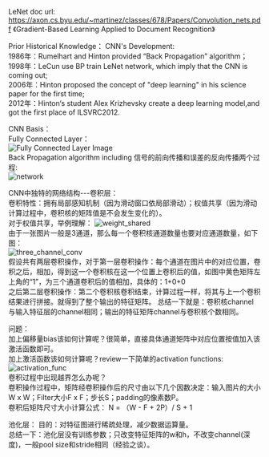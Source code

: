 LeNet doc url: https://axon.cs.byu.edu/~martinez/classes/678/Papers/Convolution_nets.pdf 《Gradient-Based Learning Applied
to Document Recognition》

Prior Historical Knowledge：
CNN's Development:  
1986年：Rumelhart and Hinton provided “Back Propagation” algorithm；  
1998年：LeCun use BP train LeNet network, which imply that the CNN is coming out;  
2006年：Hinton proposed the concept of "deep learning" in his science paper for the first time;  
2012年：Hinton‘s student Alex Krizhevsky create a deep learning model,and got the first place of ILSVRC2012.  

CNN Basis：  
Fully Connected Layer：  
![Fully Connected Layer Image](https://github.com/Ariellsc/Vision-Classification/tree/main/material_img/fc.jpg)   
Back Propagation algorithm including 信号的前向传播和误差的反向传播两个过程:  
![network](https://github.com/Ariellsc/Vision-Classification/tree/main/material_img/network.jpg)  


CNN中独特的网络结构---卷积层：  
卷积特性：拥有局部感知机制（因为滑动窗口依局部滑动）；权值共享（因为滑动计算过程中，卷积核的矩阵值是不会发生变化的）。  
对于权值共享，举例理解：
![weight_shared](https://github.com/Ariellsc/Vision-Classification/tree/main/material_img/weight_shared.jpg)   
由于一张图片一般是3通道，那么每一个卷积核通道数量也要对应通道数量，如下图：  
![three_channel_conv](https://github.com/Ariellsc/Vision-Classification/tree/main/material_img/three_channel_conv.jpg)  
假设共有两层卷积操作，对于第一层卷积操作：每个通道在图片中的对应位置，卷积之后，相加，得到这一个卷积核在这一个位置上卷积后的值，如图中黄色矩阵左上角的“1”，为三个通道卷积后的值相加，具体的：1+0+0  
之后第二层卷积操作：第二个卷积核卷积结束，计算过程一样，将其与上一个卷积结果进行拼接。就得到了整个输出的特征矩阵。
总结一下就是：卷积核channel与输入特征层的channel相同；输出的特征矩阵channel与卷积核个数相同。  


问题：  
加上偏移量bias该如何计算呢？很简单，直接具体通道矩阵中对应位置按值加入该激活函数即可。  
加上激活函数该如何计算呢？review一下简单的activation functions:  
![activation_func](https://github.com/Ariellsc/Vision-Classification/tree/main/material_img/activation_func.jpg)  
卷积过程中出现越界怎么办呢？  
卷积操作过程中，矩阵经卷积操作后的尺寸由以下几个因数决定：输入图片的大小W x W；Filter大小F x F；步长S；padding的像素数P。  
卷积后矩阵尺寸大小计算公式： 
N = （W - F + 2P）/ S + 1  


池化层：
目的：对特征图进行稀疏处理，减少数据运算量。  
总结一下：池化层没有训练参数；只改变特征矩阵的w和h，不改变channel(深度)，一般pool size和stride相同（经验之谈）。
